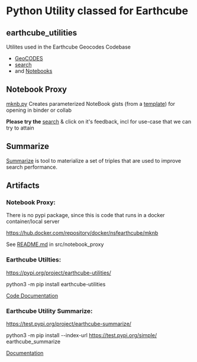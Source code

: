 # Python Utility classed for Earthcube

## earthcube_utilities

Utilites used in the Earthcube Geocodes Codebase
* [GeoCODES](https://www.earthcube.org/geocodes) 
* [search](https://geocodes.earthcube.org/) 
* and [Notebooks]( https://github.com/earthcube/NotebookTemplates/tree/geocodes_template/GeoCODEStemplates)


##  Notebook Proxy
[mknb.py](./notebook_proxy/mknb.py) 
Creates parameterized NoteBook gists (from a [template](./notebook_proxy/templates)) for opening in binder or collab

**Please try the**  [search](https://geocodes.earthcube.org/) & click on it's feedback, incl for use-case that we can try to attain 

## Summarize
[Summarize](https://earthcube.github.io/earthcube_utilities/summarize/) is  tool to materialize a set of triples that are used to improve search performance.

## Artifacts
### Notebook Proxy:
There is no pypi package, since this is code that runs in a docker container/local server

https://hub.docker.com/repository/docker/nsfearthcube/mknb

See [README.md](https://earthcube.github.io/earthcube_utilities/notebook_proxy/) in src/notebook_proxy



### Earthcube Utilties:
https://pypi.org/project/earthcube-utilities/

python3 -m pip install earthcube-utilities

[Code Documentation](https://earthcube.github.io/earthcube_utilities/)

### Earthcube Utility Summarize:
https://test.pypi.org/project/earthcube-summarize/

python3 -m pip install --index-url https://test.pypi.org/simple/ earthcube_summarize

[Documentation](https://earthcube.github.io/earthcube_utilities/summarize/)


